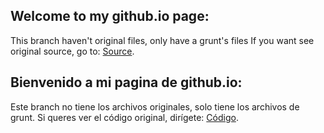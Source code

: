 Welcome to my github.io page:
----------------------------

This branch haven't original files, only have a grunt's files 
If you want see original source, go to: [Source](https://github.com/FedeG/FedeG.github.io/tree/source_origin "Source").


Bienvenido a mi pagina de github.io:
------------------------------------

Este branch no tiene los archivos originales, solo tiene los archivos de grunt. 
Si queres ver el código original, dirígete: [Código](https://github.com/FedeG/FedeG.github.io/tree/source_origin "Código").
